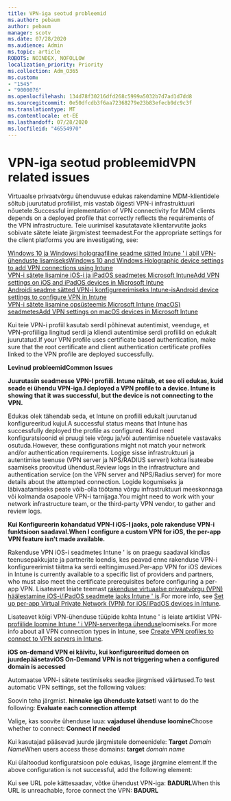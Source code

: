 ```yaml
---
title: VPN-iga seotud probleemid
ms.author: pebaum
author: pebaum
manager: scotv
ms.date: 07/28/2020
ms.audience: Admin
ms.topic: article
ROBOTS: NOINDEX, NOFOLLOW
localization_priority: Priority
ms.collection: Adm_O365
ms.custom:
- "1545"
- "9000076"
ms.openlocfilehash: 134d78f30216dfd268c5999a5032b7d7ad1d7dd8
ms.sourcegitcommit: 0e50dfcdb3f6aa72368279e23b83efecb9dc9c3f
ms.translationtype: MT
ms.contentlocale: et-EE
ms.lasthandoff: 07/28/2020
ms.locfileid: "46554970"
---
```

# <a name="vpn-related-issues"></a><span data-ttu-id="cd3ff-102">VPN-iga seotud probleemid</span><span class="sxs-lookup"><span data-stu-id="cd3ff-102">VPN related issues</span></span>

<span data-ttu-id="cd3ff-103">Virtuaalse privaatvõrgu ühenduvuse edukas rakendamine MDM-klientidele sõltub juurutatud profiilist, mis vastab õigesti VPN-i infrastruktuuri nõuetele.</span><span class="sxs-lookup"><span data-stu-id="cd3ff-103">Successful implementation of VPN connectivity for MDM clients depends on a deployed profile that correctly reflects the requirements of the VPN infrastructure.</span></span> <span data-ttu-id="cd3ff-104">Teie uurimisel kasutatavate klientarvutite jaoks sobivate sätete leiate järgmistest teemadest.</span><span class="sxs-lookup"><span data-stu-id="cd3ff-104">For the appropriate settings for the client platforms you are investigating, see:</span></span> 

[<span data-ttu-id="cd3ff-105">Windows 10 ja Windowsi holograafiline seadme sätted Intune ' i abil VPN-ühenduste lisamiseks</span><span class="sxs-lookup"><span data-stu-id="cd3ff-105">Windows 10 and Windows Holographic device settings to add VPN connections using Intune</span></span>](https://docs.microsoft.com/intune/vpn-settings-windows-10)  
[<span data-ttu-id="cd3ff-106">VPN-i sätete lisamine iOS-i ja iPadOS seadmetes Microsoft Intune</span><span class="sxs-lookup"><span data-stu-id="cd3ff-106">Add VPN settings on iOS and iPadOS devices in Microsoft Intune</span></span>](https://docs.microsoft.com/intune/vpn-settings-ios)  
[<span data-ttu-id="cd3ff-107">Androidi seadme sätted VPN-i konfigureerimiseks Intune-is</span><span class="sxs-lookup"><span data-stu-id="cd3ff-107">Android device settings to configure VPN in Intune</span></span>](https://docs.microsoft.com/intune/vpn-settings-android)  
[<span data-ttu-id="cd3ff-108">VPN-i sätete lisamine opsüsteemis Microsoft Intune (macOS) seadmetes</span><span class="sxs-lookup"><span data-stu-id="cd3ff-108">Add VPN settings on macOS devices in Microsoft Intune</span></span>](https://docs.microsoft.com/mem/intune/configuration/vpn-settings-macos)

<span data-ttu-id="cd3ff-109">Kui teie VPN-i profiil kasutab serdil põhinevat autentimist, veenduge, et VPN-profiiliga lingitud serdi ja kliendi autentimise serdi profiilid on edukalt juurutatud.</span><span class="sxs-lookup"><span data-stu-id="cd3ff-109">If your VPN profile uses certificate based authentication, make sure that the root certificate and client authentication certificate profiles linked to the VPN profile are deployed successfully.</span></span>

<span data-ttu-id="cd3ff-110">**Levinud probleemid**</span><span class="sxs-lookup"><span data-stu-id="cd3ff-110">**Common Issues**</span></span>

<span data-ttu-id="cd3ff-111">**Juurutasin seadmesse VPN-I profiili. Intune näitab, et see oli edukas, kuid seade ei ühendu VPN-iga.**</span><span class="sxs-lookup"><span data-stu-id="cd3ff-111">**I deployed a VPN profile to a device. Intune is showing that it was successful, but the device is not connecting to the VPN.**</span></span>

<span data-ttu-id="cd3ff-112">Edukas olek tähendab seda, et Intune on profiili edukalt juurutanud konfigureeritud kujul.</span><span class="sxs-lookup"><span data-stu-id="cd3ff-112">A successful status means that Intune has successfully deployed the profile as configured.</span></span> <span data-ttu-id="cd3ff-113">Kuid need konfiguratsioonid ei pruugi teie võrgu ja/või autentimise nõuetele vastavaks osutuda.</span><span class="sxs-lookup"><span data-stu-id="cd3ff-113">However, these configurations might not match your network and/or authentication requirements.</span></span> <span data-ttu-id="cd3ff-114">Logige sisse infrastruktuuri ja autentimise teenuse (VPN server ja NPS/RADIUS serveri) kohta lisateabe saamiseks proovitud ühendust.</span><span class="sxs-lookup"><span data-stu-id="cd3ff-114">Review logs in the infrastructure and authentication service (on the VPN server and NPS/Radius server) for more details about the attempted connection.</span></span> <span data-ttu-id="cd3ff-115">Logide kogumiseks ja läbivaatamiseks peate võib-olla töötama võrgu infrastruktuuri meeskonnaga või kolmanda osapoole VPN-i tarnijaga.</span><span class="sxs-lookup"><span data-stu-id="cd3ff-115">You might need to work with your network infrastructure team, or the third-party VPN vendor, to gather and review logs.</span></span>

<span data-ttu-id="cd3ff-116">**Kui Konfigureerin kohandatud VPN-I iOS-I jaoks, pole rakenduse VPN-i funktsioon saadaval.**</span><span class="sxs-lookup"><span data-stu-id="cd3ff-116">**When I configure a custom VPN for iOS, the per-app VPN feature isn't made available.**</span></span>

<span data-ttu-id="cd3ff-117">Rakenduse VPN iOS-i seadmetes Intune ' is on praegu saadaval kindlas teenusepakkujate ja partnerite loendis, kes peavad enne rakenduse VPN-i konfigureerimist täitma ka serdi eeltingimused.</span><span class="sxs-lookup"><span data-stu-id="cd3ff-117">Per-app VPN for iOS devices in Intune is currently available to a specific list of providers and partners, who must also meet the certificate prerequisites before configuring a per-app VPN.</span></span> <span data-ttu-id="cd3ff-118">Lisateavet leiate teemast [rakenduse virtuaalse privaatvõrgu (VPN) häälestamine iOS-i/iPadOS seadmete jaoks Intune ' is](https://docs.microsoft.com/intune/vpn-setting-configure-per-app).</span><span class="sxs-lookup"><span data-stu-id="cd3ff-118">For more info, see [Set up per-app Virtual Private Network (VPN) for iOS/iPadOS devices in Intune](https://docs.microsoft.com/intune/vpn-setting-configure-per-app).</span></span> 

<span data-ttu-id="cd3ff-119">Lisateavet kõigi VPN-ühenduse tüüpide kohta Intune ' is leiate artiklist VPN- [profiilide loomine Intune ' i VPN-serveritega ühenduse](https://docs.microsoft.com/intune/vpn-settings-configure)loomiseks.</span><span class="sxs-lookup"><span data-stu-id="cd3ff-119">For more info about all VPN connection types in Intune, see [Create VPN profiles to connect to VPN servers in Intune](https://docs.microsoft.com/intune/vpn-settings-configure).</span></span>  

<span data-ttu-id="cd3ff-120">**iOS on-demand VPN ei käivitu, kui konfigureeritud domeen on juurdepääsetav**</span><span class="sxs-lookup"><span data-stu-id="cd3ff-120">**iOS On-Demand VPN is not triggering when a configured domain is accessed**</span></span>

<span data-ttu-id="cd3ff-121">Automaatse VPN-i sätete testimiseks seadke järgmised väärtused.</span><span class="sxs-lookup"><span data-stu-id="cd3ff-121">To test automatic VPN settings, set the following values:</span></span>

<span data-ttu-id="cd3ff-122">Soovin teha järgmist. **hinnake iga ühenduste katset**</span><span class="sxs-lookup"><span data-stu-id="cd3ff-122">I want to do the following: **Evaluate each connection attempt**</span></span> 

<span data-ttu-id="cd3ff-123">Valige, kas soovite ühenduse luua: **vajadusel ühenduse loomine**</span><span class="sxs-lookup"><span data-stu-id="cd3ff-123">Choose whether to connect: **Connect if needed**</span></span>

<span data-ttu-id="cd3ff-124">Kui kasutajad pääsevad juurde järgmistele domeenidele: **Target** *Domain Name*</span><span class="sxs-lookup"><span data-stu-id="cd3ff-124">When users access these domains: **target** *domain name*</span></span>

<span data-ttu-id="cd3ff-125">Kui ülaltoodud konfiguratsioon pole edukas, lisage järgmine element.</span><span class="sxs-lookup"><span data-stu-id="cd3ff-125">If the above configuration is not successful, add the following element:</span></span>

<span data-ttu-id="cd3ff-126">Kui see URL pole kättesaadav, võtke ühendust VPN-iga: **BADURL**</span><span class="sxs-lookup"><span data-stu-id="cd3ff-126">When this URL is unreachable, force connect the VPN: **BADURL**</span></span>